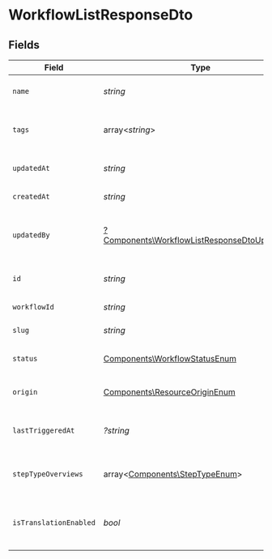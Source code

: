 # WorkflowListResponseDto


## Fields

| Field                                                                                                       | Type                                                                                                        | Required                                                                                                    | Description                                                                                                 |
| ----------------------------------------------------------------------------------------------------------- | ----------------------------------------------------------------------------------------------------------- | ----------------------------------------------------------------------------------------------------------- | ----------------------------------------------------------------------------------------------------------- |
| `name`                                                                                                      | *string*                                                                                                    | :heavy_check_mark:                                                                                          | Name of the workflow                                                                                        |
| `tags`                                                                                                      | array<*string*>                                                                                             | :heavy_minus_sign:                                                                                          | Tags associated with the workflow                                                                           |
| `updatedAt`                                                                                                 | *string*                                                                                                    | :heavy_check_mark:                                                                                          | Last updated timestamp                                                                                      |
| `createdAt`                                                                                                 | *string*                                                                                                    | :heavy_check_mark:                                                                                          | Creation timestamp                                                                                          |
| `updatedBy`                                                                                                 | [?Components\WorkflowListResponseDtoUpdatedBy](../../Models/Components/WorkflowListResponseDtoUpdatedBy.md) | :heavy_minus_sign:                                                                                          | User who last updated the workflow                                                                          |
| `id`                                                                                                        | *string*                                                                                                    | :heavy_check_mark:                                                                                          | Unique database identifier                                                                                  |
| `workflowId`                                                                                                | *string*                                                                                                    | :heavy_check_mark:                                                                                          | Workflow identifier                                                                                         |
| `slug`                                                                                                      | *string*                                                                                                    | :heavy_check_mark:                                                                                          | Workflow slug                                                                                               |
| `status`                                                                                                    | [Components\WorkflowStatusEnum](../../Models/Components/WorkflowStatusEnum.md)                              | :heavy_check_mark:                                                                                          | Status of the workflow                                                                                      |
| `origin`                                                                                                    | [Components\ResourceOriginEnum](../../Models/Components/ResourceOriginEnum.md)                              | :heavy_check_mark:                                                                                          | Origin of the workflow                                                                                      |
| `lastTriggeredAt`                                                                                           | *?string*                                                                                                   | :heavy_minus_sign:                                                                                          | Timestamp of the last workflow trigger                                                                      |
| `stepTypeOverviews`                                                                                         | array<[Components\StepTypeEnum](../../Models/Components/StepTypeEnum.md)>                                   | :heavy_check_mark:                                                                                          | Overview of step types in the workflow                                                                      |
| `isTranslationEnabled`                                                                                      | *bool*                                                                                                      | :heavy_check_mark:                                                                                          | Is translation enabled for the workflow                                                                     |